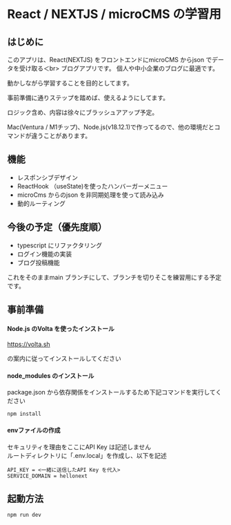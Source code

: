 # React / NEXTJS / microCMS の学習用
## はじめに
このアプリは、React(NEXTJS) をフロントエンドにmicroCMS からjson でデータを受け取る＜br>
ブログアプリです。
個人や中小企業のブログに最適です。

動かしながら学習することを目的としてます。

事前準備に通りステップを踏めば、使えるようにしてます。

ロジック含め、内容は徐々にブラッシュアアップ予定。

Mac(Ventura / M1チップ)、Node.js(v18.12.1)で作ってるので、他の環境だとコマンドが違うことがあります。

## 機能
- レスポンシブデザイン
- ReactHook （useState)を使ったハンバーガーメニュー
- microCms からのjson を非同期処理を使って読み込み
- 動的ルーティング

## 今後の予定（優先度順）
- typescript にリファクタリング
- ログイン機能の実装
- ブログ投稿機能

これをそのままmain ブランチにして、ブランチを切りそこを練習用にする予定です。

## 事前準備

#### Node.js のVolta を使ったインストール

https://volta.sh

の案内に従ってインストールしてください

#### node_modules のインストール
package.json から依存関係をインストールするため下記コマンドを実行してください
```
npm install
```

#### envファイルの作成
セキュリティを理由をここにAPI Key は記述しません<br>
ルートディレクトリに「.env.local」を作成し、以下を記述
```
API_KEY = <一緒に送信したAPI Key を代入>
SERVICE_DOMAIN = hellonext
```


## 起動方法
```
npm run dev
```

